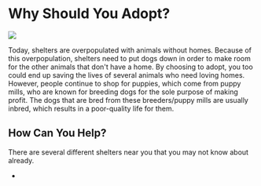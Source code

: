 <!DOCTYPE HTML>
<html>
<head>
  <title> Adopt, Don't Shop! </title>
</head>
<h1>Why Should You Adopt?</h1>
  <img src="https://media.4-paws.org/6/8/9/3/689354d6694789b45569cd647a6009e240b4afe7/VIER%20PFOTEN_2016-09-18_081-1927x1333-1920x1328.jpg" />
<p>Today, shelters are overpopulated with animals without homes. Because of this overpopulation, shelters need to put dogs down in order to make room for the other animals that don't have a home. By choosing to adopt, you too could end up saving the lives of several animals who need loving homes. However, people continue to shop for puppies, which come from puppy mills, who are known for breeding dogs for the sole purpose of making profit. The dogs that are bred from these breeders/puppy mills are usually inbred, which results in a poor-quality life for them.</p>
<h2>How Can You Help?</h2>
<p>There are several different shelters near you that you may not know about already.</p>
  <ul>
    <li>  </li>
  </ul>
<h2></h2>
<p></p>
